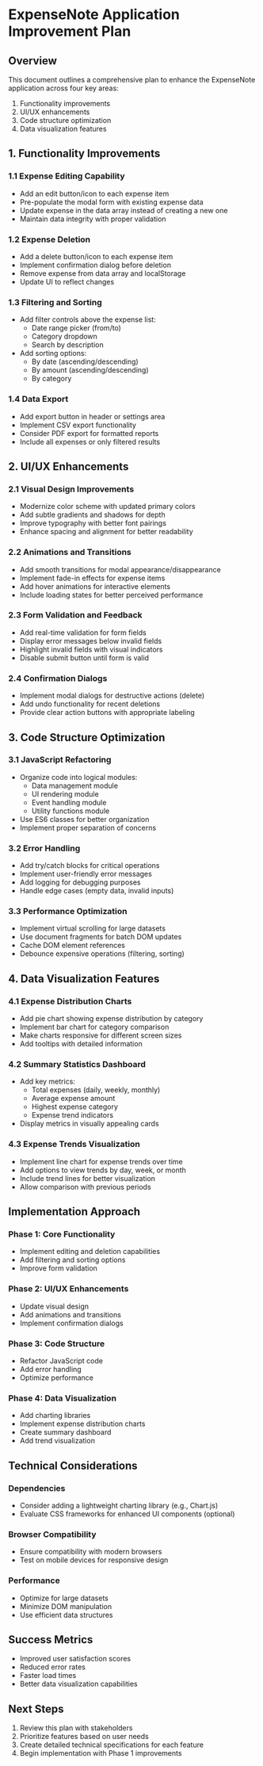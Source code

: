 # ExpenseNote Application Improvement Plan

## Overview
This document outlines a comprehensive plan to enhance the ExpenseNote application across four key areas:
1. Functionality improvements
2. UI/UX enhancements
3. Code structure optimization
4. Data visualization features

## 1. Functionality Improvements

### 1.1 Expense Editing Capability
- Add an edit button/icon to each expense item
- Pre-populate the modal form with existing expense data
- Update expense in the data array instead of creating a new one
- Maintain data integrity with proper validation

### 1.2 Expense Deletion
- Add a delete button/icon to each expense item
- Implement confirmation dialog before deletion
- Remove expense from data array and localStorage
- Update UI to reflect changes

### 1.3 Filtering and Sorting
- Add filter controls above the expense list:
  - Date range picker (from/to)
  - Category dropdown
  - Search by description
- Add sorting options:
  - By date (ascending/descending)
  - By amount (ascending/descending)
  - By category

### 1.4 Data Export
- Add export button in header or settings area
- Implement CSV export functionality
- Consider PDF export for formatted reports
- Include all expenses or only filtered results

## 2. UI/UX Enhancements

### 2.1 Visual Design Improvements
- Modernize color scheme with updated primary colors
- Add subtle gradients and shadows for depth
- Improve typography with better font pairings
- Enhance spacing and alignment for better readability

### 2.2 Animations and Transitions
- Add smooth transitions for modal appearance/disappearance
- Implement fade-in effects for expense items
- Add hover animations for interactive elements
- Include loading states for better perceived performance

### 2.3 Form Validation and Feedback
- Add real-time validation for form fields
- Display error messages below invalid fields
- Highlight invalid fields with visual indicators
- Disable submit button until form is valid

### 2.4 Confirmation Dialogs
- Implement modal dialogs for destructive actions (delete)
- Add undo functionality for recent deletions
- Provide clear action buttons with appropriate labeling

## 3. Code Structure Optimization

### 3.1 JavaScript Refactoring
- Organize code into logical modules:
  - Data management module
  - UI rendering module
  - Event handling module
  - Utility functions module
- Use ES6 classes for better organization
- Implement proper separation of concerns

### 3.2 Error Handling
- Add try/catch blocks for critical operations
- Implement user-friendly error messages
- Add logging for debugging purposes
- Handle edge cases (empty data, invalid inputs)

### 3.3 Performance Optimization
- Implement virtual scrolling for large datasets
- Use document fragments for batch DOM updates
- Cache DOM element references
- Debounce expensive operations (filtering, sorting)

## 4. Data Visualization Features

### 4.1 Expense Distribution Charts
- Add pie chart showing expense distribution by category
- Implement bar chart for category comparison
- Make charts responsive for different screen sizes
- Add tooltips with detailed information

### 4.2 Summary Statistics Dashboard
- Add key metrics:
  - Total expenses (daily, weekly, monthly)
  - Average expense amount
  - Highest expense category
  - Expense trend indicators
- Display metrics in visually appealing cards

### 4.3 Expense Trends Visualization
- Implement line chart for expense trends over time
- Add options to view trends by day, week, or month
- Include trend lines for better visualization
- Allow comparison with previous periods

## Implementation Approach

### Phase 1: Core Functionality
- Implement editing and deletion capabilities
- Add filtering and sorting options
- Improve form validation

### Phase 2: UI/UX Enhancements
- Update visual design
- Add animations and transitions
- Implement confirmation dialogs

### Phase 3: Code Structure
- Refactor JavaScript code
- Add error handling
- Optimize performance

### Phase 4: Data Visualization
- Add charting libraries
- Implement expense distribution charts
- Create summary dashboard
- Add trend visualization

## Technical Considerations

### Dependencies
- Consider adding a lightweight charting library (e.g., Chart.js)
- Evaluate CSS frameworks for enhanced UI components (optional)

### Browser Compatibility
- Ensure compatibility with modern browsers
- Test on mobile devices for responsive design

### Performance
- Optimize for large datasets
- Minimize DOM manipulation
- Use efficient data structures

## Success Metrics
- Improved user satisfaction scores
- Reduced error rates
- Faster load times
- Better data visualization capabilities

## Next Steps
1. Review this plan with stakeholders
2. Prioritize features based on user needs
3. Create detailed technical specifications for each feature
4. Begin implementation with Phase 1 improvements